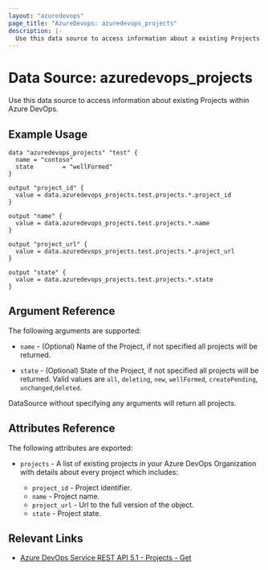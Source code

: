 ```yaml
---
layout: "azuredevops"
page_title: "AzureDevops: azuredevops_projects"
description: |-
  Use this data source to access information about a existing Projects within Azure DevOps.
---
```


# Data Source: azuredevops_projects

Use this data source to access information about existing Projects within Azure DevOps.

## Example Usage

```hcl
data "azuredevops_projects" "test" {
  name = "contoso"
  state        = "wellFormed"
}

output "project_id" {
  value = data.azuredevops_projects.test.projects.*.project_id
}

output "name" {
  value = data.azuredevops_projects.test.projects.*.name
}

output "project_url" {
  value = data.azuredevops_projects.test.projects.*.project_url
}

output "state" {
  value = data.azuredevops_projects.test.projects.*.state
}
```

## Argument Reference

The following arguments are supported:

- `name` - (Optional) Name of the Project, if not specified all projects will be returned.

- `state` - (Optional) State of the Project, if not specified all projects will be returned. Valid values are `all`, `deleting`, `new`, `wellFormed`, `createPending`, `unchanged`,`deleted`.

DataSource without specifying any arguments will return all projects.

## Attributes Reference

The following attributes are exported:

- `projects` - A list of existing projects in your Azure DevOps Organization with details about every project which includes:

  - `project_id` - Project identifier.
  - `name` - Project name.
  - `project_url` - Url to the full version of the object.
  - `state` - Project state.

## Relevant Links

- [Azure DevOps Service REST API 5.1 - Projects - Get](https://docs.microsoft.com/en-us/rest/api/azure/devops/core/projects/get?view=azure-devops-rest-5.1)
